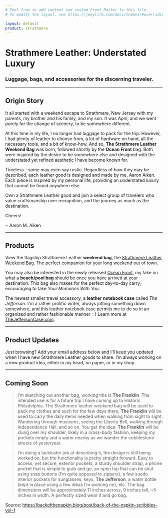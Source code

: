 ```yaml
---
# Feel free to add content and custom Front Matter to this file.
# To modify the layout, see https://jekyllrb.com/docs/themes/#overriding-theme-defaults

layout: default
product: strathmere
---
```

# Strathmere Leather: Understated Luxury

### Luggage, bags, and accessories for the discerning traveler. 

---

## Origin Story

It all started with a weekend escape to Strathmere, New Jersey with my parents, my brother and his family, and my son. It was April, and we went purely for the change of scenery, to be somewhere different.

At this time in my life, I no longer had luggage to pack for the trip. However, I had plenty of leather to choose from, a lot of hardware on hand, all the necessary tools, and a bit of know-how. And so, **The Strathmere Leather Weekend Bag** was born, followed shortly by the **Ocean Front** bag. Both were inspired by the desire to be somewhere else and designed with the understated yet refined aesthetic I have become known for.

Timeless—some may even say rustic. Regardless of how they may be described, each leather good is designed and made by me, Aaron Aiken. Each piece is inspired by my personal life, providing an understated luxury that cannot be found anywhere else.

Own a Strathmere Leather good and join a select group of travelers who value craftsmanship over recognition, and the journey as much as the destination.

Cheers!

~ Aaron M. Aiken

---

## Products

View the flagship Strathmere Leather **weekend bag**, the [Strathmere Leather Weekend Bag](https://thestrathmere.com). The perfect companion for your long weekend out of town. 

You may also be interested in the newly released [Ocean Front](https://theoceanfrontbag.com), my take on what a **beach/pool bag** should be once you have arrived at your destination. This bag also makes for the perfect day-to-day carry, encouraging to take _Your Memories With You_.

The newest smaller travel accessory, a **leather notebook case** called _The Jefferson_. I'm a rather prolific writer, always jotting something down somewhere, and this leather notebook case permits me to do so in an organized and rather fashionable manner :-) Learn more at [TheJeffersonCase.com](https://thejeffersoncase.com).

---

## Product Updates

Just browsing? Add your email address below and I’ll keep you updated when I have new Strathmere Leather goods to share. I’m always working on a new product idea, either in my head, on paper, or in my shop.
<script async data-uid="c41b3048d4" src="https://aaronaiken.ck.page/c41b3048d4/index.js"></script>

---

## Coming Soon

> I’m sketching out another bag, working title is **The Franklin**. The intended use is for a future trip I have coming up to Historic Philadelphia. The Strathmere leather weekend bag will be used to pack my clothes and such for the few days there, **The Franklin** will be used to carry the daily items needed when walking from sight to sight. Wandering through museums, seeing the Liberty Bell, walking through Independence Hall, and so on. You get the idea. **The Franklin** will be slung over my shoulder, likely in a cross-body fashion, keeping my pockets empty and a water nearby as we wander the cobblestone streets of yesteryear.

> I’m doing a lackluster job at describing it, the design is still being worked on, but the functionality is pretty straight forward. Easy to access, yet secure, exterior pockets, a sturdy shoulder strap, a phone pocket that is simple to grab and go, an open top that can be shut using snap buttons (I’m quite opposed to zippers), a few suede interior pockets for sunglasses, keys, **The Jefferson**, a water bottle (kept in place using a few ideas I’m working on), etc. The bag dimensions will be approximately 11 inches across, 9 inches tall, ~5 inches in width. A perfectly sized wear it and go bag. 

Source: <a href="https://backofthenapkin.blog/post/back-of-the-napkin-scribbles-vol-1" target="_blank" title="back of the napkin scribbles vol. 1">https://backofthenapkin.blog/post/back-of-the-napkin-scribbles-vol-1</a>
